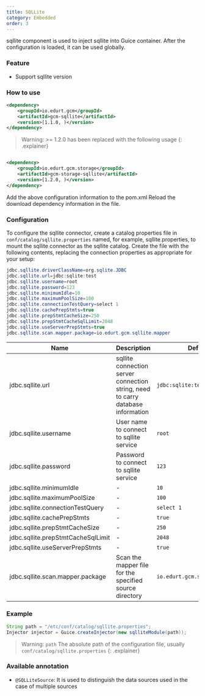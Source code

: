 ```yaml
---
title: SQLLite
category: Embedded
order: 3
---
```


sqllite component is used to inject sqllite into Guice container. After the configuration is loaded, it can be used globally.

### Feature

- Support sqllite version

### How to use

```xml
<dependency>
    <groupId>io.edurt.gcm</groupId>
    <artifactId>gcm-sqllite</artifactId>
    <version>[1.1.0, )</version>
</dependency>
```

> Warning:  >= 1.2.0 has been replaced with the following usage
{: .explainer}

```xml

<dependency>
    <groupId>io.edurt.gcm.storage</groupId>
    <artifactId>gcm-storage-sqllite</artifactId>
    <version>[1.2.0, )</version>
</dependency>
```

Add the above configuration information to the pom.xml Reload the download dependency information in the file.

### Configuration

To configure the sqllite connector, create a catalog properties file in `conf/catalog/sqllite.properties` named, for example, sqllite.properties, to mount the sqllite connector as the sqllite catalog. Create the file with the following contents, replacing the connection properties as appropriate for your setup:

```java 
jdbc.sqllite.driverClassName=org.sqlite.JDBC
jdbc.sqllite.url=jdbc:sqlite:test
jdbc.sqllite.username=root
jdbc.sqllite.password=123
jdbc.sqllite.minimumIdle=10
jdbc.sqllite.maximumPoolSize=100
jdbc.sqllite.connectionTestQuery=select 1
jdbc.sqllite.cachePrepStmts=true
jdbc.sqllite.prepStmtCacheSize=250
jdbc.sqllite.prepStmtCacheSqlLimit=2048
jdbc.sqllite.useServerPrepStmts=true
jdbc.sqllite.scan.mapper.package=io.edurt.gcm.sqllite.mapper
```

|Name|Description|Default|
|---|---|---|
|jdbc.sqllite.url|sqllite connection server connection string, need to carry database information|`jdbc:sqlite:test`|
|jdbc.sqllite.username|User name to connect to sqllite service|`root`|
|jdbc.sqllite.password|Password to connect to sqllite service|`123`|
|jdbc.sqllite.minimumIdle|-|`10`|
|jdbc.sqllite.maximumPoolSize|-|`100`|
|jdbc.sqllite.connectionTestQuery|-|`select 1`|
|jdbc.sqllite.cachePrepStmts|-|`true`|
|jdbc.sqllite.prepStmtCacheSize|-|`250`|
|jdbc.sqllite.prepStmtCacheSqlLimit|-|`2048`|
|jdbc.sqllite.useServerPrepStmts|-|`true`|
|jdbc.sqllite.scan.mapper.package|Scan the mapper file for the specified source directory|`io.edurt.gcm.sqllite.mapper`|

### Example

```java 
String path = "/etc/conf/catalog/sqllite.properties";
Injector injector = Guice.createInjector(new sqlliteModule(path));
```

> Warning: `path` The absolute path of the configuration file, usually `conf/catalog/sqllite.properties`
{: .explainer}

### Available annotation

- `@SQLLiteSource`: It is used to distinguish the data sources used in the case of multiple sources
